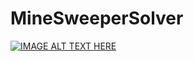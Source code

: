# MineSweeperSolver

[![IMAGE ALT TEXT HERE](https://img.youtube.com/vi/_DvwTknCyTY/0.jpg)](https://www.youtube.com/watch?v=_DvwTknCyTY)
